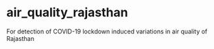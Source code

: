 # air_quality_rajasthan
For detection of COVID-19 lockdown induced variations in air quality of Rajasthan
